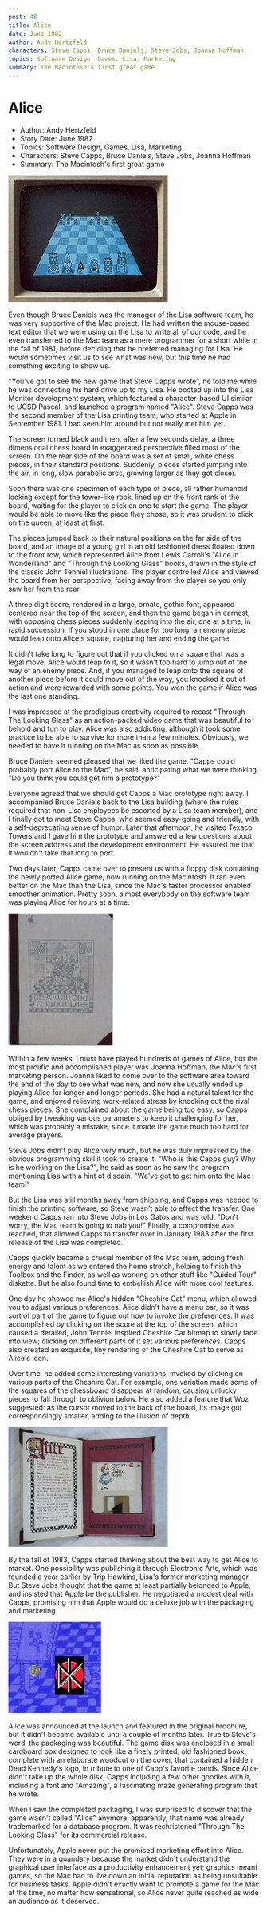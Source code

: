 ```yaml
---
post: 48
title: Alice
date: June 1982
author: Andy Hertzfeld
characters: Steve Capps, Bruce Daniels, Steve Jobs, Joanna Hoffman
topics: Software Design, Games, Lisa, Marketing
summary: The Macintosh's first great game
---
```


# Alice
* Author: Andy Hertzfeld
* Story Date: June 1982
* Topics: Software Design, Games, Lisa, Marketing
* Characters: Steve Capps, Bruce Daniels, Steve Jobs, Joanna Hoffman
* Summary: The Macintosh's first great game

![Alice's initial screen](images/alice.jpg) 
   
Even though Bruce Daniels was the manager of the Lisa software team, he was very supportive of the Mac project.  He had written the mouse-based text editor that we were using on the Lisa to write all of our code, and he even transferred to the Mac team as a mere programmer for a short while in the fall of 1981, before deciding that he preferred managing for Lisa.  He would sometimes visit us to see what was new, but this time he had something exciting to show us.

"You've got to see the new game that Steve Capps wrote", he told me while he was connecting his hard drive up to my Lisa.  He booted up into the Lisa Monitor development system, which featured a character-based UI similar to UCSD Pascal, and launched a program named "Alice".  Steve Capps was the second member of the Lisa printing team, who started at Apple in September 1981.  I had seen him around but not really met him yet.

The screen turned black and then, after a few seconds delay, a three dimensional chess board in exaggerated perspective filled most of the screen.  On the rear side of the board was a set of small, white chess pieces, in their standard positions.  Suddenly, pieces started jumping into the air, in long, slow parabolic arcs, growing larger as they got closer.

Soon there was one specimen of each type of piece, all rather humanoid looking except for the tower-like rook, lined up on the front rank of the board, waiting for the player to click on one to start the game.  The player would be able to move like the piece they chose, so it was prudent to click on the queen, at least at first.

The pieces jumped back to their natural positions on the far side of the board, and an image of a young girl in an old fashioned dress floated down to the front row, which represented Alice from Lewis Carroll's "Alice in Wonderland" and "Through the Looking Glass" books,  drawn in the style of the classic John Tenniel illustrations.  The player controlled Alice and viewed the board from her perspective, facing away from the player so you only saw her from the rear. 

A three digit score, rendered in a large, ornate, gothic font, appeared centered near the top of the screen, and then the game began in earnest, with opposing chess pieces suddenly leaping into the air, one at a time, in rapid succession.  If you stood in one place for too long, an enemy piece would leap onto Alice's square, capturing her and ending the game.

It didn't take long to figure out that if you clicked on a square that was a legal move, Alice would leap to it, so it wasn't too hard to jump out of the way of an enemy piece.  And, if you managed to leap onto the square of another piece before it could move out of the way, you knocked it out of action and were rewarded with some points.  You won the game if Alice was the last one standing.

I was impressed at the prodigious creativity required to recast "Through The Looking Glass" as an action-packed video game that was beautiful to behold and fun to play.  Alice was also addicting, although it took some practice to be able to survive for more than a few minutes.  Obviously, we needed to have it running on the Mac as soon as possible.

Bruce Daniels seemed pleased that we liked the game. "Capps could probably port Alice to the Mac", he said, anticipating what we were thinking.  "Do you think you could get him a prototype?"

Everyone agreed that we should get Capps a Mac prototype right away.  I accompanied Bruce Daniels back to the Lisa building (where the rules required that non-Lisa employees be escorted by a Lisa team member), and I finally got to meet Steve Capps, who seemed easy-going and friendly, with a self-deprecating sense of humor.  Later that afternoon, he visited Texaco Towers and I gave him the prototype and answered a few questions about the screen address and the development environment.  He assured me that it wouldn't take that long to port.

Two days later, Capps came over to present us with a floppy disk containing the newly ported Alice game, now running on the Macintosh.  It ran even better on the Mac than the Lisa, since the Mac's faster processor enabled smoother animation.  Pretty soon, almost everybody on the software team was playing Alice for hours at a time.  

![Alice's packaging](images/alice_book.jpg)

Within a few weeks, I must have played hundreds of games of Alice, but the most prolific and accomplished player was Joanna Hoffman, the Mac's first marketing person.  Joanna liked to come over to the software area toward the end of the day to see what was new, and now she usually ended up playing Alice for longer and longer periods.  She had a natural talent for the game, and enjoyed relieving work-related stress by knocking out the rival chess pieces.  She complained about the game being too easy, so Capps obliged by tweaking various parameters to keep it challenging for her, which was probably a mistake, since it made the game much too hard for average players.

Steve Jobs didn't play Alice very much, but he was duly impressed by the obvious programming skill it took to create it.  "Who is this Capps guy?  Why is he working on the Lisa?", he said as soon as he saw the program, mentioning Lisa with a hint of disdain.  "We've got to get him onto the Mac team!"

But the Lisa was still months away from shipping, and Capps was needed to finish the printing software, so Steve wasn't able to effect the transfer.  One weekend Capps ran into Steve Jobs in Los Gatos and was told, "Don't worry, the Mac team is going to nab you!" Finally, a compromise was reached, that allowed Capps to transfer over in January 1983 after the first release of the Lisa was completed.

Capps quickly became a crucial member of the Mac team, adding fresh energy and talent as we entered the home stretch, helping to finish the Toolbox and the Finder, as well as working on other stuff like "Guided Tour" diskette.  But he also found time to embellish Alice with more cool features.

One day he showed me Alice's hidden "Cheshire Cat" menu, which allowed you to adjust various preferences.  Alice didn't have a menu bar, so it was sort of part of the game to figure out how to invoke the preferences. It was accomplished by clicking on the score at the top of the screen, which caused a detailed, John Tenniel inspired Cheshire Cat bitmap to slowly fade into view; clicking on different parts of it set various preferences. Capps also created an exquisite, tiny rendering of the Cheshire Cat to serve as Alice's icon.

Over time, he added some interesting variations, invoked by clicking on various parts of the Cheshire Cat.  For example, one variation made some of the squares of the chessboard disappear at random, causing unlucky pieces to fall through to oblivion below.  He also added a feature that Woz suggested:  as the cursor moved to the back of the board, its image got correspondingly smaller, adding to the illusion of depth.

![Alice's packaging's interior](images/alice_book_2.jpg)

By the fall of 1983, Capps started thinking about the best way to get Alice to market.  One possibility was publishing it through Electronic Arts, which was founded a year earlier by Trip Hawkins, Lisa's former marketing manager.   But Steve Jobs thought that the game at least partially belonged to Apple, and insisted that Apple be the publisher.  He negotiated a modest deal with Capps, promising him that Apple would do a deluxe job with the packaging and marketing.

  
![hidden DK logo](images/alicedk.jpg)

Alice was announced at the launch and featured in the original brochure, but it didn't became available until a couple of months later.  True to Steve's word, the packaging was beautiful.  The game disk was enclosed in a small cardboard box designed to look like a finely printed, old fashioned book, complete with an elaborate woodcut on the cover, that contained a hidden Dead Kennedy's logo, in tribute to one of Capp's favorite bands.  Since Alice didn't take up the whole disk, Capps including a few other goodies with it, including a font and "Amazing", a fascinating maze generating program that he wrote.

When I saw the completed packaging, I was surprised to discover that the game wasn't called "Alice" anymore;  apparently, that name was already trademarked for a database program.  It was rechristened "Through The Looking Glass" for its commercial release.

Unfortunately, Apple never put the promised marketing effort into Alice.  They were in a quandary because the market didn't understand the graphical user interface as a productivity enhancement yet; graphics meant games, so the Mac had to live down an initial reputation as being unsuitable for business tasks.  Apple didn't exactly want to promote a game for the Mac at the time, no matter how sensational, so Alice never quite reached as wide an audience as it deserved.